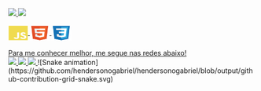 <div>
  <a href="https://github.com/hendersonogabriel">  
    <img height="180em" src="https://github-readme-stats.vercel.app/api?username=hendersonogabriel&show_icons=true&theme=tokyonight&include_all_commits=true&count_private=true"/>  
    <img height="180em" src="https://github-readme-stats.vercel.app/api/top-langs/?username=hendersonogabriel&layout=compact&langs_count=6&theme=tokyonight"/>
</div>
  <div style="display: inline_block"><br>  
    <img align="center" alt="Js" height="30" width="40" src="https://raw.githubusercontent.com/devicons/devicon/master/icons/javascript/javascript-plain.svg">  
    <img align="center" alt="HTML" height="30" width="40" src="https://raw.githubusercontent.com/devicons/devicon/master/icons/html5/html5-original.svg">  
    <img align="center" alt="CSS" height="30" width="40" src="https://raw.githubusercontent.com/devicons/devicon/master/icons/css3/css3-original.svg">
  </div>  
  <br>   
  Para me conhecer melhor, me segue nas redes abaixo! 
  <div>  
    <a href="https://instagram.com/hendersonogabriel" target="_blank">
      <img src="https://img.shields.io/badge/-Instagram-%23E4405F?style=for-the-badge&logo=instagram&logoColor=white" target="_blank">
    </a>   
    <a href = "mailto:gabrielhenderson7778@gmail.com">
      <img src="https://img.shields.io/badge/-Gmail-%23333?style=for-the-badge&logo=gmail&logoColor=white" target="_blank">
    </a>  
    <a href="https://www.linkedin.com/in/gabriel-henderson-433201200" target="_blank">
      <img src="https://img.shields.io/badge/-LinkedIn-%230077B5?style=for-the-badge&logo=linkedin&logoColor=white" target="_blank">
    </a>
    ![Snake animation](https://github.com/hendersonogabriel/hendersonogabriel/blob/output/github-contribution-grid-snake.svg)
  </div>
